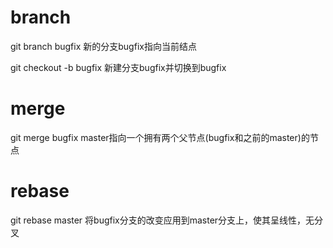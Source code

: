 # branch

git branch bugfix
新的分支bugfix指向当前结点


git checkout -b bugfix
新建分支bugfix并切换到bugfix

# merge

git merge bugfix
master指向一个拥有两个父节点(bugfix和之前的master)的节点

# rebase

git rebase master
将bugfix分支的改变应用到master分支上，使其呈线性，无分叉

